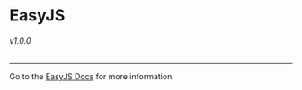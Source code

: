 <h1>EasyJS</h1>
<h6>v1.0.0</h6>
<hr>
Go to the <a href="https://gavinmorrow.github.io/easyjs/docs/">EasyJS Docs</a> for more information. 
